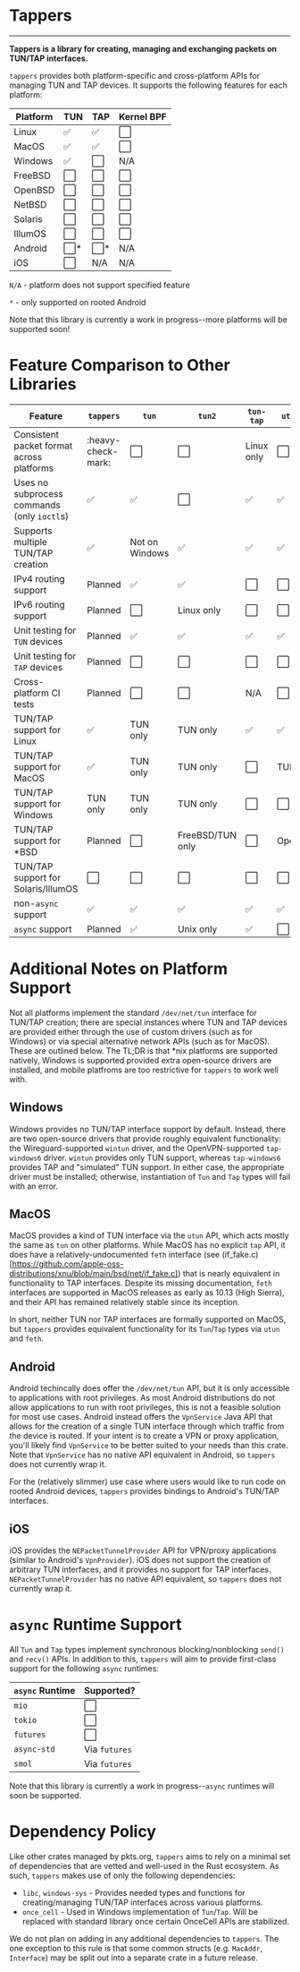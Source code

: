 # Tappers

---

**Tappers is a library for creating, managing and exchanging packets on TUN/TAP interfaces.**

`tappers` provides both platform-specific and cross-platform APIs for managing TUN and TAP
devices. It supports the following features for each platform:

| Platform | TUN                   | TAP                   | Kernel BPF           |
| -------- | --------------------- | --------------------- | -------------------- |
| Linux    | :white_check_mark:    | :white_check_mark:    | :white_large_square: |
| MacOS    | :white_check_mark:    | :white_check_mark:    | :white_large_square: |
| Windows  | :white_check_mark:    | :white_large_square:  | N/A                  |
| FreeBSD  | :white_large_square:  | :white_large_square:  | :white_large_square: |
| OpenBSD  | :white_large_square:  | :white_large_square:  | :white_large_square: |
| NetBSD   | :white_large_square:  | :white_large_square:  | :white_large_square: |
| Solaris  | :white_large_square:  | :white_large_square:  | :white_large_square: |
| IllumOS  | :white_large_square:  | :white_large_square:  | :white_large_square: |
| Android  | :white_large_square:* | :white_large_square:* | N/A                  |
| iOS      | :white_large_square:  | N/A                   | N/A                  |

`N/A` - platform does not support specified feature

`*` - only supported on rooted Android

Note that this library is currently a work in progress--more platforms will be supported soon!

# Feature Comparison to Other Libraries

| Feature                                     | `tappers`            | `tun`                | `tun2`               | `tun-tap`            | `utuntap`            | `tokio-tun`          |
| ------------------------------------------- | -------------------- | -------------------- | -------------------- | -------------------- | -------------------- | -------------------- |
| Consistent packet format across platforms   | :heavy-check-mark:   | :white_large_square: | :white_large_square: | Linux only           | :white_large_square: | Linux only           |
| Uses no subprocess commands (only `ioctl`s) | :white_check_mark:   | :white_check_mark:   | :white_large_square: | :white_check_mark:   | :white_check_mark:   | :white_check_mark:   |
| Supports multiple TUN/TAP creation          | :white_check_mark:   | Not on Windows       | :white_check_mark:   | :white_check_mark:   | :white_check_mark:   | :white_check_mark:   |
| IPv4 routing support                        | Planned              | :white_check_mark:   | :white_check_mark:   | :white_large_square: | :white_large_square: | :white_check_mark:   |
| IPv6 routing support                        | Planned              | :white_large_square: | Linux only           | :white_large_square: | :white_large_square: | :white_large_square: |
| Unit testing for `TUN` devices              | Planned              | :white_check_mark:   | :white_check_mark:   | :white_check_mark:   | :white_check_mark:   | :white_large_square: |
| Unit testing for `TAP` devices              | Planned              | :white_large_square: | :white_large_square: | :white_large_square: | :white_large_square: | :white_large_square: |
| Cross-platform CI tests                     | Planned              | :white_large_square: | :white_large_square: | N/A                  | :white_large_square: | N/A                  |
| TUN/TAP support for Linux                   | :white_check_mark:   | TUN only             | TUN only             | :white_check_mark:   | :white_check_mark:   | :white_check_mark:   |
| TUN/TAP support for MacOS                   | :white_check_mark:   | TUN only             | TUN only             | :white_large_square: | TUN only             | :white_large_square: |
| TUN/TAP support for Windows                 | TUN only             | TUN only             | TUN only             | :white_large_square: | :white_large_square: | :white_large_square: |
| TUN/TAP support for *BSD                    | Planned              | :white_large_square: | FreeBSD/TUN only     | :white_large_square: | OpenBSD              | :white_large_square: |
| TUN/TAP support for Solaris/IllumOS         | :white_large_square: | :white_large_square: | :white_large_square: | :white_large_square: | :white_large_square: | :white_large_square: |
| non-`async` support                         | :white_check_mark:   | :white_check_mark:   | :white_check_mark:   | :white_check_mark:   | :white_check_mark:   | :white_large_square: |
| `async` support                             | Planned              | :white_check_mark:   | Unix only            | :white_check_mark:   | :white_large_square: | :white_check_mark:   |

# Additional Notes on Platform Support

Not all platforms implement the standard `/dev/net/tun` interface for TUN/TAP creation; there are
special instances where TUN and TAP devices are provided either through the use of custom drivers
(such as for Windows) or via special alternative network APIs (such as for MacOS). These are
outlined below. The TL;DR is that *nix platforms are supported natively, Windows is supported
provided extra open-source drivers are installed, and mobile platfroms are too restrictive for
`tappers` to work well with.

## Windows

Windows provides no TUN/TAP interface support by default. Instead, there are two open-source
drivers that provide roughly equivalent functionality: the Wireguard-supported `wintun` driver, and
the OpenVPN-supported `tap-windows6` driver. `wintun` provides only TUN support, whereas
`tap-windows6` provides TAP and "simulated" TUN support. In either case, the appropriate driver must
be installed; otherwise, instantiation of `Tun` and `Tap` types will fail with an error.

## MacOS

MacOS provides a kind of TUN interface via the `utun` API, which acts mostly the same as `tun` on
other platforms. While MacOS has no explicit `tap` API, it does have a relatively-undocumented
`feth` interface (see
(if_fake.c)[https://github.com/apple-oss-distributions/xnu/blob/main/bsd/net/if_fake.c]) that is
nearly equivalent in functionality to TAP interfaces. Despite its missing documentation, `feth`
interfaces are supported in MacOS releases as early as 10.13 (High Sierra), and their API has
remained relatively stable since its inception.

In short, neither TUN nor TAP interfaces are formally supported on MacOS, but `tappers` provides
equivalent functionality for its `Tun`/`Tap` types via `utun` and `feth`.

## Android

Android techincally does offer the `/dev/net/tun` API, but it is only accessible to applications
with root privileges. As most Android distributions do not allow applications to run with root
privileges, this is not a feasible solution for most use cases. Android instead offers the
`VpnService` Java API that allows for the creation of a single TUN interface through which traffic
from the device is routed. If your intent is to create a VPN or proxy application, you'll likely
find `VpnService` to be better suited to your needs than this crate. Note that `VpnService` has
no native API equivalent in Android, so `tappers` does not currently wrap it.

For the (relatively slimmer) use case where users would like to run code on rooted Android devices,
`tappers` provides bindings to Android's TUN/TAP interfaces.

## iOS

iOS provides the `NEPacketTunnelProvider` API for VPN/proxy applications (similar to Android's
`VpnProvider`). iOS does not support the creation of arbitrary TUN interfaces, and it provides no
support for TAP interfaces. `NEPacketTunnelProvider` has no native API equivalent, so `tappers`
does not currently wrap it.

# `async` Runtime Support

All `Tun` and `Tap` types implement synchronous blocking/nonblocking `send()` and `recv()` APIs.
In addition to this, `tappers` will aim to provide first-class support for the following `async`
runtimes:

| `async` Runtime | Supported?           |
| --------------- | -------------        |
| `mio`           | :white_large_square: |
| `tokio`         | :white_large_square: |
| `futures`       | :white_large_square: |
| `async-std`     | Via `futures`        |
| `smol`          | Via `futures`        |

Note that this library is currently a work in progress--`async` runtimes will soon be supported.

# Dependency Policy

Like other crates managed by pkts.org, `tappers` aims to rely on a minimal set of dependencies
that are vetted and well-used in the Rust ecosystem. As such, `tappers` makes use of only the
following dependencies:

* `libc`, `windows-sys` - Provides needed types and functions for creating/managing TUN/TAP
interfaces across various platforms.
* `once_cell` - Used in Windows implementation of `Tun`/`Tap`. Will be replaced with standard
library once certain OnceCell APIs are stabilized.

We do not plan on adding in any additional dependencies to `tappers`. The one exception to this
rule is that some common structs (e.g. `MacAddr`, `Interface`) may be split out into a separate
crate in a future release.
